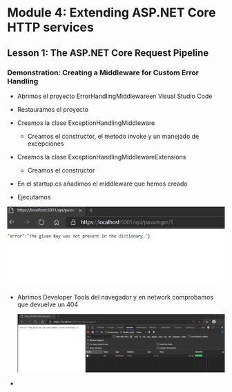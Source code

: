 # Module 4: Extending ASP.NET Core HTTP services

## Lesson 1: The ASP.NET Core Request Pipeline

### Demonstration: Creating a Middleware for Custom Error Handling

- Abrimos el proyecto ErrorHandlingMiddlewareen Visual Studio Code

- Restauramos el proyecto

- Creamos la clase ExceptionHandlingMiddleware

  - Creamos el constructor, el metodo invoke  y un manejado de excepciones

- Creamos la clase ExceptionHandlingMiddlewareExtensions

  - Creamos el constructor

- En el startup.cs añadimos el middleware que hemos creado

- Ejecutamos

  



![](./img/Captura2.jpg)



- Abrimos Developer Tools del navegador y en network comprobamos que devuelve un 404

  

  ![](./img/Captura3.jpg)

  

- 


